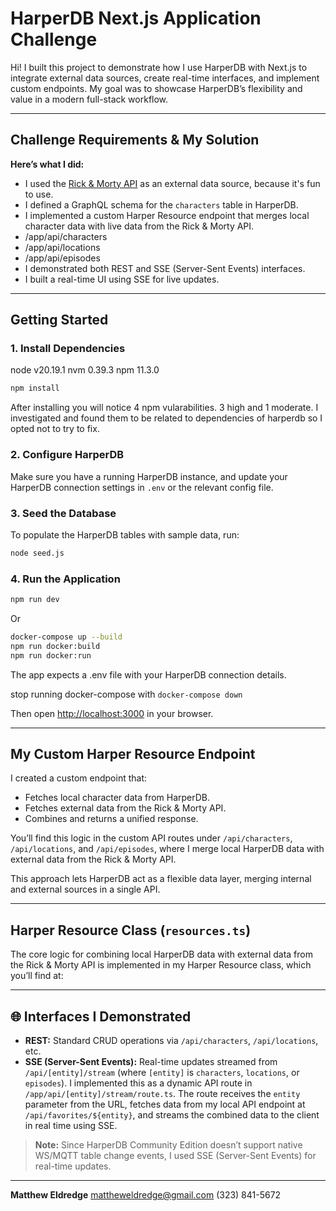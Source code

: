 # HarperDB Next.js Application Challenge

Hi! I built this project to demonstrate how I use HarperDB with Next.js to integrate external data sources, create real-time interfaces, and implement custom endpoints. My goal was to showcase HarperDB’s flexibility and value in a modern full-stack workflow.

---

## Challenge Requirements & My Solution

**Here’s what I did:**
- I used the [Rick & Morty API](https://rickandmortyapi.com/) as an external data source, because it's fun to use.
- I defined a GraphQL schema for the `characters` table in HarperDB.
- I implemented a custom Harper Resource endpoint that merges local character data with live data from the Rick & Morty API.
- /app/api/characters
- /app/api/locations
- /app/api/episodes
- I demonstrated both REST and SSE (Server-Sent Events) interfaces.
- I built a real-time UI using SSE for live updates.

---

## Getting Started

### 1. **Install Dependencies**

node v20.19.1
nvm 0.39.3
npm 11.3.0

```sh
npm install
```

After installing you will notice 4 npm vularabilities. 3 high and 1 moderate. I investigated and found them to be related to dependencies of harperdb so I opted not to try to fix.

### 2. **Configure HarperDB**

Make sure you have a running HarperDB instance, and update your HarperDB connection settings in `.env` or the relevant config file.

### 3. **Seed the Database**

To populate the HarperDB tables with sample data, run:

```sh
node seed.js
```

### 4. **Run the Application**

```sh
npm run dev
```

Or
```sh
docker-compose up --build
npm run docker:build
npm run docker:run
```

The app expects a .env file with your HarperDB connection details.

stop running docker-compose with `docker-compose down`

Then open [http://localhost:3000](http://localhost:3000) in your browser.

---

## My Custom Harper Resource Endpoint

I created a custom endpoint that:
- Fetches local character data from HarperDB.
- Fetches external data from the Rick & Morty API.
- Combines and returns a unified response.

You’ll find this logic in the custom API routes under `/api/characters`, `/api/locations`, and `/api/episodes`, where I merge local HarperDB data with external data from the Rick & Morty API.

This approach lets HarperDB act as a flexible data layer, merging internal and external sources in a single API.

---

## Harper Resource Class (`resources.ts`)

The core logic for combining local HarperDB data with external data from the Rick & Morty API is implemented in my Harper Resource class, which you’ll find at:

---

## 🌐 Interfaces I Demonstrated

- **REST:** Standard CRUD operations via `/api/characters`, `/api/locations`, etc.
- **SSE (Server-Sent Events):** Real-time updates streamed from `/api/[entity]/stream` (where `[entity]` is `characters`, `locations`, or `episodes`).
  I implemented this as a dynamic API route in `/app/api/[entity]/stream/route.ts`.
  The route receives the `entity` parameter from the URL, fetches data from my local API endpoint at `/api/favorites/${entity}`, and streams the combined data to the client in real time using SSE.

> **Note:** Since HarperDB Community Edition doesn’t support native WS/MQTT table change events, I used SSE (Server-Sent Events) for real-time updates.

---

**Matthew Eldredge**
[mattheweldredge@gmail.com](mailto:mattheweldredge@gmail.com)
(323) 841-5672
